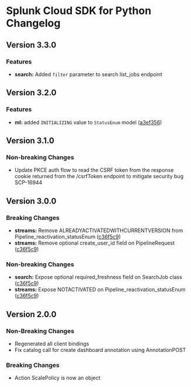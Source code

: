# Splunk Cloud SDK for Python Changelog

## Version 3.3.0
### Features
* **search:** Added `filter` parameter to search list_jobs endpoint

## Version 3.2.0
### Features
* **ml:** added `INITIALIZING` value to `StatusEnum` model ([a3ef356](https://github.com/splunk/splunk-cloud-sdk-python/commit/a3ef356))

## Version 3.1.0
### Non-breaking Changes
* Update PKCE auth flow to read the CSRF token from the response cookie returned from the /csrfToken endpoint to mitigate security bug SCP-16944 

## Version 3.0.0
### Breaking Changes
* **streams:** Remove ALREADYACTIVATEDWITHCURRENTVERSION from Pipeline_reactivation_statusEnum ([c36f5c9](https://github.com/splunk/splunk-cloud-sdk-python/commits/c36f5c9))
* **streams:** Remove optional create_user_id field on PipelineRequest ([c36f5c9](https://github.com/splunk/splunk-cloud-sdk-python/commits/c36f5c9))

### Non-breaking Changes
* **search:** Expose optional required_freshness field on SearchJob class ([c36f5c9](https://github.com/splunk/splunk-cloud-sdk-python/commits/c36f5c9))
* **streams:** Expose NOTACTIVATED on Pipeline_reactivation_statusEnum ([c36f5c9](https://github.com/splunk/splunk-cloud-sdk-python/commits/c36f5c9))

## Version 2.0.0
### Non-Breaking Changes
* Regenerated all client bindings
* Fix catalog call for create dashboard annotation using AnnotationPOST

### Breaking Changes
* Action ScalePolicy is now an object